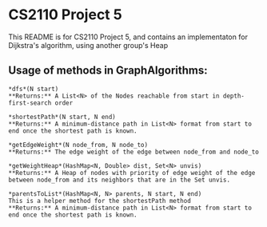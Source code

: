 CS2110 Project 5
=======================
This README is for CS2110 Project 5, and contains an implementaton for Dijkstra's algorithm, using another group's Heap 



Usage of methods in GraphAlgorithms:
-----------------
	*dfs*(N start)  
	**Returns:** A List<N> of the Nodes reachable from start in depth-first-search order  
	  
	*shortestPath*(N start, N end)  
	**Returns:** A minimum-distance path in List<N> format from start to end once the shortest path is known.  
  		
	*getEdgeWeight*(N node_from, N node_to)  
	**Returns:** The edge weight of the edge between node_from and node_to  
  
	*getWeightHeap*(HashMap<N, Double> dist, Set<N> unvis)  
	**Returns:** A Heap of nodes with priority of edge weight of the edge between node_from and its neighbors that are in the Set unvis.  
  
	*parentsToList*(HashMap<N, N> parents, N start, N end)  
	This is a helper method for the shortestPath method  
	**Returns:** A minimum-distance path in List<N> format from start to end once the shortest path is known.  
	